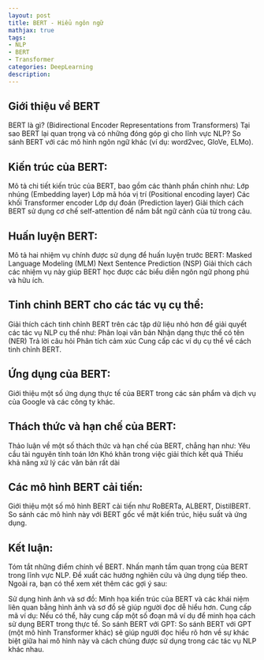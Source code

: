 ```yaml
---
layout: post
title: BERT - Hiểu ngôn ngữ
mathjax: true
tags:
- NLP
- BERT
- Transformer
categories: DeepLearning
description: 
---
```


## Giới thiệu về BERT

BERT là gì? (Bidirectional Encoder Representations from Transformers)
Tại sao BERT lại quan trọng và có những đóng góp gì cho lĩnh vực NLP?
So sánh BERT với các mô hình ngôn ngữ khác (ví dụ: word2vec, GloVe, ELMo).

## Kiến trúc của BERT:

Mô tả chi tiết kiến trúc của BERT, bao gồm các thành phần chính như:
Lớp nhúng (Embedding layer)
Lớp mã hóa vị trí (Positional encoding layer)
Các khối Transformer encoder
Lớp dự đoán (Prediction layer)
Giải thích cách BERT sử dụng cơ chế self-attention để nắm bắt ngữ cảnh của từ trong câu.

## Huấn luyện BERT:

Mô tả hai nhiệm vụ chính được sử dụng để huấn luyện trước BERT:
Masked Language Modeling (MLM)
Next Sentence Prediction (NSP)
Giải thích cách các nhiệm vụ này giúp BERT học được các biểu diễn ngôn ngữ phong phú và hữu ích.
## Tinh chỉnh BERT cho các tác vụ cụ thể:

Giải thích cách tinh chỉnh BERT trên các tập dữ liệu nhỏ hơn để giải quyết các tác vụ NLP cụ thể như:
Phân loại văn bản
Nhận dạng thực thể có tên (NER)
Trả lời câu hỏi
Phân tích cảm xúc
Cung cấp các ví dụ cụ thể về cách tinh chỉnh BERT.

## Ứng dụng của BERT:

Giới thiệu một số ứng dụng thực tế của BERT trong các sản phẩm và dịch vụ của Google và các công ty khác.
## Thách thức và hạn chế của BERT:

Thảo luận về một số thách thức và hạn chế của BERT, chẳng hạn như:
Yêu cầu tài nguyên tính toán lớn
Khó khăn trong việc giải thích kết quả
Thiếu khả năng xử lý các văn bản rất dài

## Các mô hình BERT cải tiến:

Giới thiệu một số mô hình BERT cải tiến như RoBERTa, ALBERT, DistilBERT.
So sánh các mô hình này với BERT gốc về mặt kiến trúc, hiệu suất và ứng dụng.

## Kết luận:

Tóm tắt những điểm chính về BERT.
Nhấn mạnh tầm quan trọng của BERT trong lĩnh vực NLP.
Đề xuất các hướng nghiên cứu và ứng dụng tiếp theo.
Ngoài ra, bạn có thể xem xét thêm các gợi ý sau:

Sử dụng hình ảnh và sơ đồ: Minh họa kiến trúc của BERT và các khái niệm liên quan bằng hình ảnh và sơ đồ sẽ giúp người đọc dễ hiểu hơn.
Cung cấp mã ví dụ: Nếu có thể, hãy cung cấp một số đoạn mã ví dụ để minh họa cách sử dụng BERT trong thực tế.
So sánh BERT với GPT: So sánh BERT với GPT (một mô hình Transformer khác) sẽ giúp người đọc hiểu rõ hơn về sự khác biệt giữa hai mô hình này và cách chúng được sử dụng trong các tác vụ NLP khác nhau.
